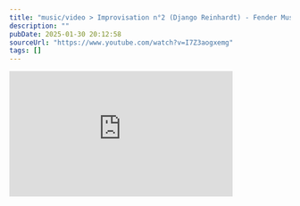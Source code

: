 ```yaml
---
title: "music/video > Improvisation n°2 (Django Reinhardt) - Fender Mustang Pro MIDI (Rock Band controller)"
description: ""
pubDate: 2025-01-30 20:12:58
sourceUrl: "https://www.youtube.com/watch?v=I7Z3aogxemg"
tags: []
---
```


<iframe width="400" height="225" src="https://www.youtube.com/embed/I7Z3aogxemg" frameborder="0" allow="accelerometer; autoplay; clipboard-write; encrypted-media; gyroscope; picture-in-picture" allowfullscreen></iframe>